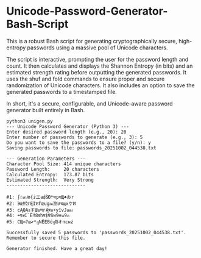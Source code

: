 # Unicode-Password-Generator-Bash-Script

This is a robust Bash script for generating cryptographically secure, high-entropy passwords using a massive pool of Unicode characters.

The script is interactive, prompting the user for the password length and count. It then calculates and displays the Shannon Entropy (in bits) and an estimated strength rating before outputting the generated passwords. It uses the shuf and fold commands to ensure proper and secure randomization of Unicode characters. It also includes an option to save the generated passwords to a timestamped file.

In short, it's a secure, configurable, and Unicode-aware password generator built entirely in Bash.

```
python3 unigen.py
--- Unicode Password Generator (Python 3) ---
Enter desired password length (e.g., 20): 20
Enter number of passwords to generate (e.g., 3): 5
Do you want to save the passwords to a file? (y/n): y
Saving passwords to file: passwords_20251002_044538.txt

--- Generation Parameters ---
Character Pool Size: 414 unique characters
Password Length:     20 characters
Calculated Entropy:  173.87 bits
Estimated Strength:  Very Strong
-----------------------------

#1: ∫☃ดป☢{żエаईßЮ*णpगЩ♠おr
#2: Эœ‼ऐгĘIशГœugณ测∂चщхケИ
#3: cĄQAธすШฆणгĄषบ☀yîvJฒผ
#4: ☂पชC`Ё‼8बhष$∇ñw9❄น9ก
#5: СЩ∞?ш✔*ฎNЁЕВóฏ₪オпснź

Successfully saved 5 passwords to 'passwords_20251002_044538.txt'.
Remember to secure this file.

Generator finished. Have a great day!
```

